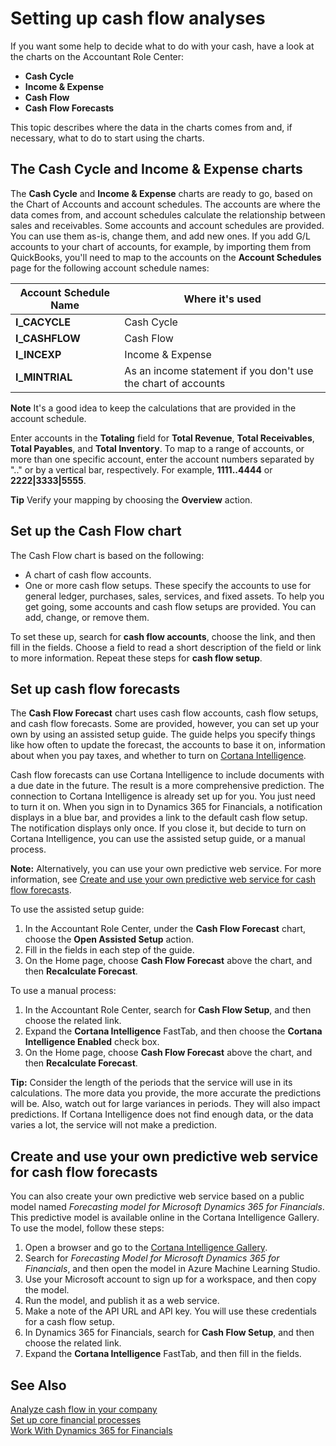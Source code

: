 <properties
                pageTitle="Setting up cash flow analyses| Project “Madeira”"
                description="Describes how to set up the Cash Cycle, Income & Expense, Cash Flow, and Cash Flow Forecast charts to analyze past and future movement of cash in and out of your company."
                services="project-madeira"
                documentationCenter=""
                authors="bholtorf"
/>
<tags
    ms.service="project-madeira"
    ms.topic="article"
    ms.devlang="na"
    ms.tgt_pltfrm="na"
    ms.workload="na"
    ms.date="10/10/2016"
    ms.author="bholtorf" />

# Setting up cash flow analyses
If you want some help to decide what to do with your cash, have a look at the charts on the Accountant Role Center:  
- **Cash Cycle**
- **Income & Expense**
- **Cash Flow**
- **Cash Flow Forecasts**

This topic describes where the data in the charts comes from and, if necessary, what to do to start using the charts. 

## The Cash Cycle and Income & Expense charts
The **Cash Cycle** and **Income & Expense** charts are ready to go, based on the Chart of Accounts and account schedules. The accounts are where the data comes from, and account schedules calculate the relationship between sales and receivables. Some accounts and account schedules are provided. You can use them as-is, change them, and add new ones. If you add G/L accounts to your chart of accounts, for example, by importing them from QuickBooks, you'll need to map to the accounts on the **Account Schedules** page for the following account schedule names:  

|Account Schedule Name | Where it's used|
|--- | ----|
|**I_CACYCLE** | Cash Cycle|
|**I_CASHFLOW** | Cash Flow|
|**I_INCEXP** | Income & Expense|
|**I_MINTRIAL** | As an income statement if you don't use the chart of accounts|

**Note** It's a good idea to keep the calculations that are provided in the account schedule.

Enter accounts in the **Totaling** field for **Total Revenue**, **Total Receivables**, **Total Payables**, and **Total Inventory**. To map to a range of accounts, or more than one specific account, enter the account numbers separated by ".." or by a vertical bar, respectively. For example, **1111..4444** or **2222|3333|5555**.

**Tip** Verify your mapping by choosing the **Overview** action.

## Set up the Cash Flow chart
The Cash Flow chart is based on the following:
- A chart of cash flow accounts. 
- One or more cash flow setups. These specify the accounts to use for general ledger, purchases, sales, services, and fixed assets.
To help you get going, some accounts and cash flow setups are provided. You can add, change, or remove them.

To set these up, search for **cash flow accounts**, choose the link, and then fill in the fields. Choose a field to read a short description of the field or link to more information. Repeat these steps for **cash flow setup**.  

## Set up cash flow forecasts
The **Cash Flow Forecast** chart uses cash flow accounts, cash flow setups, and cash flow forecasts. Some are provided, however, you can set up your own by using an assisted setup guide. The guide helps you specify things like how often to update the forecast, the accounts to base it on, information about when you pay taxes, and whether to turn on [Cortana Intelligence](https://www.microsoft.com/en-us/cloud-platform/what-is-cortana-intelligence-suite).

Cash flow forecasts can use Cortana Intelligence to include documents with a due date in the future. The result is a more comprehensive prediction. The connection to Cortana Intelligence is already set up for you. You just need to turn it on. When you sign in to Dynamics 365 for Financials, a notification displays in a blue bar, and provides a link to the default cash flow setup. The notification displays only once. If you close it, but decide to turn on Cortana Intelligence, you can use the assisted setup guide, or a manual process.   

**Note:** Alternatively, you can use your own predictive web service. For more information, see [Create and use your own predictive web service for cash flow forecasts](#Create-and-use-your-own-predictive-web-service-for-cash-flow-forecasts).    

To use the assisted setup guide:  
1. In the Accountant Role Center, under the **Cash Flow Forecast** chart, choose the **Open Assisted Setup** action.  
2. Fill in the fields in each step of the guide.  
3. On the Home page, choose **Cash Flow Forecast** above the chart, and then **Recalculate Forecast**.  

To use a manual process:  
1. In the Accountant Role Center, search for **Cash Flow Setup**, and then choose the related link.  
2. Expand the **Cortana Intelligence** FastTab, and then choose the **Cortana Intelligence Enabled** check box.  
3. On the Home page, choose **Cash Flow Forecast** above the chart, and then **Recalculate Forecast**.

**Tip:** Consider the length of the periods that the service will use in its calculations. The more data you provide, the more accurate the predictions will be. Also, watch out for large variances in periods. They will also impact predictions. If Cortana Intelligence does not find enough data, or the data varies a lot, the service will not make a prediction.  

## Create and use your own predictive web service for cash flow forecasts 
You can also create your own predictive web service based on a public model named _Forecasting model for Microsoft Dynamics 365 for Financials_. This predictive model is available online in the Cortana Intelligence Gallery. To use the model, follow these steps:  
1. Open a browser and go to the [Cortana Intelligence Gallery](https://go.microsoft.com/fwlink/?linkid=828352).  
2. Search for _Forecasting Model for Microsoft Dynamics 365 for Financials_, and then open the model in Azure Machine Learning Studio.  
3. Use your Microsoft account to sign up for a workspace, and then copy the model.  
4. Run the model, and publish it as a web service.  
5. Make a note of the API URL and API key. You will use these credentials for a cash flow setup.  
6. In Dynamics 365 for Financials, search for **Cash Flow Setup**, and then choose the related link.  
7. Expand the **Cortana Intelligence** FastTab, and then fill in the fields.  

## See Also  
[Analyze cash flow in your company](finance-analyze-cash-flow.md)  
[Set up core financial processes](finance-setup-finance.md)  
[Work With Dynamics 365 for Financials](ui-work-product.md)